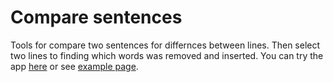 # Compare sentences
Tools for compare two sentences for differnces between lines. Then select two lines to finding which words was removed and inserted. You can try the app [here](https://iampz.github.io/compare-sentences/) or see [example page](https://iampz.github.io/compare-sentences/example.html).
